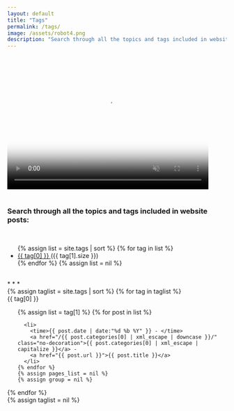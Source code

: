 ```yaml
---
layout: default
title: "Tags"
permalink: /tags/
image: /assets/robot4.png
description: "Search through all the topics and tags included in website posts."
---
```


<video autoplay muted loop playsinline width="462" height="308" poster="/assets/robot4.avif">
  <source src="/assets/robot4.webm" type="video/webm">
  <source src="/assets/robot4.mp4" type="video/mp4">
</video>
<br>
<br>

<h3 class="no-decoration">Search through all the topics and tags included in website posts:</h3>

<br>
<ul>
  {% assign list = site.tags | sort %}
    {% for tag in list %}
      <li>
        <a href="#{{ tag[0] | replace: " " , "-" | downcase }}">
          {{ tag[0] }}
        </a>
        <span>({{ tag[1].size }})</span>
      </li>
    {% endfor %}
  {% assign list = nil %}
</ul>
<br>
* * *
<br>
{% assign taglist = site.tags | sort %}
{% for tag in taglist %}
  <div class="tags" id="{{ tag[0] | replace: " " , "-" | downcase }}">{{ tag[0] }}</div>
  <ul>
    {% assign list = tag[1] %}  
    {% for post in list %}

      <li>
        <time>{{ post.date | date:"%d %b %Y" }} - </time>
        <a href="/{{ post.categories[0] | xml_escape | downcase }}/" class="no-decoration">{{ post.categories[0] | xml_escape | capitalize }}</a> -
        <a href="{{ post.url }}">{{ post.title }}</a>
      </li>
    {% endfor %}
    {% assign pages_list = nil %}
    {% assign group = nil %}
  </ul>
{% endfor %}
<br>
{% assign taglist = nil %}
